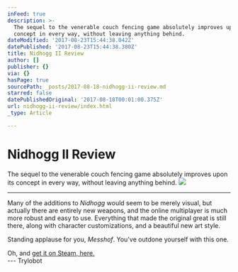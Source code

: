 ```yaml
---
inFeed: true
description: >-
  The sequel to the venerable couch fencing game absolutely improves upon its
  concept in every way, without leaving anything behind.
dateModified: '2017-08-23T15:44:38.042Z'
datePublished: '2017-08-23T15:44:38.380Z'
title: Nidhogg II Review
author: []
publisher: {}
via: {}
hasPage: true
sourcePath: _posts/2017-08-18-nidhogg-ii-review.md
starred: false
datePublishedOriginal: '2017-08-18T00:01:00.375Z'
url: nidhogg-ii-review/index.html
_type: Article

---
```

# Nidhogg II Review

The sequel to the venerable couch fencing game absolutely improves upon its concept in every way, without leaving anything behind.
![](https://the-grid-user-content.s3-us-west-2.amazonaws.com/f6acf851-8970-4fc1-bf79-354474537803.png)

---

Many of the additions to _Nidhogg_ would seem to be merely visual, but actually there are entirely new weapons, and the online multiplayer is much more robust and easy to use. Everything that made the original great is still there, along with character customizations, and a beautiful new art style.

Standing applause for you, _Messhof_. You've outdone yourself with this one.

Oh, and [get it on Steam, here.][0]  
--- Trylobot

[0]: http://store.steampowered.com/app/535520/Nidhogg_2/